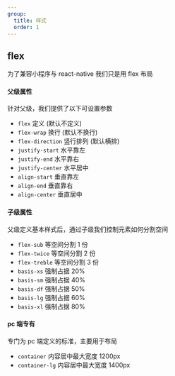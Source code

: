 ```yaml
---
group:
  title: 样式
  order: 1
---
```


## flex

为了兼容小程序与 react-native 我们只是用 flex 布局

#### 父级属性

针对父级，我们提供了以下可设置参数

- `flex` 定义 (默认不定义)
- `flex-wrap` 换行 (默认不换行)
- `flex-direction` 竖行排列 (默认横排)
- `justify-start` 水平靠左
- `justify-end` 水平靠右
- `justify-center` 水平居中
- `align-start` 垂直靠左
- `align-end` 垂直靠右
- `align-center` 垂直居中

#### 子级属性

父级定义基本样式后，通过子级我们控制元素如何分割空间

- `flex-sub` 等空间分割 1 份
- `flex-twice` 等空间分割 2 份
- `flex-treble` 等空间分割 3 份
- `basis-xs` 强制占据 20%
- `basis-sm` 强制占据 40%
- `basis-df` 强制占据 50%
- `basis-lg` 强制占据 60%
- `basis-xl` 强制占据 80%

#### pc 端专有

专门为 pc 端定义的标准，主要用于布局

- `container` 内容居中最大宽度 1200px
- `container-lg` 内容居中最大宽度 1400px
